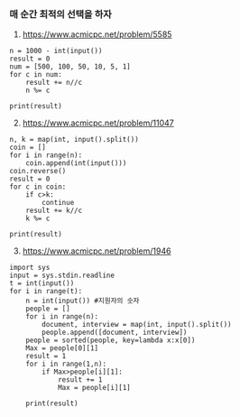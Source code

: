 ### 매 순간 최적의 선택을 하자
1. <https://www.acmicpc.net/problem/5585>
```
n = 1000 - int(input())
result = 0
num = [500, 100, 50, 10, 5, 1]
for c in num:
    result += n//c
    n %= c

print(result)
```

2. <https://www.acmicpc.net/problem/11047>
```
n, k = map(int, input().split())
coin = []
for i in range(n):
    coin.append(int(input()))
coin.reverse()
result = 0
for c in coin:
    if c>k:
        continue
    result += k//c
    k %= c

print(result)
```

3. <https://www.acmicpc.net/problem/1946>
```
import sys
input = sys.stdin.readline
t = int(input())
for i in range(t):
    n = int(input()) #지원자의 숫자
    people = []
    for i in range(n):
        document, interview = map(int, input().split())
        people.append([document, interview])
    people = sorted(people, key=lambda x:x[0])
    Max = people[0][1]
    result = 1
    for i in range(1,n):
        if Max>people[i][1]:
            result += 1
            Max = people[i][1]

    print(result)
```
